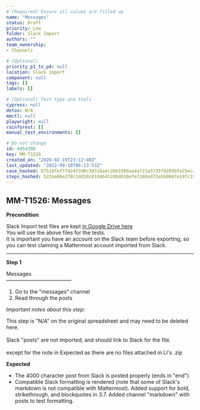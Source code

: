 ```yaml
---
# (Required) Ensure all values are filled up
name: "Messages"
status: Draft
priority: Low
folder: Slack Import
authors: ""
team_ownership: 
- Channels

# (Optional)
priority_p1_to_p4: null
location: Slack import
component: null
tags: []
labels: []

# (Optional) Test type and tools
cypress: null
detox: N/A
mmctl: null
playwright: null
rainforest: []
manual_test_environments: []

# Do not change
id: 4454308
key: MM-T1526
created_on: "2020-02-19T23:12:48Z"
last_updated: "2022-09-10T06:13:53Z"
case_hashed: 87516fef7f424f2d0c39318aec2663308aa4af21a3735f9283bfe25eca3881ba87a1bf1c48c20f210aa9fe9ae6d7d766
steps_hashed: 522aa0be2f8c1dd18c818464124bd910efe72dded72a5b9047e19fc19a5a02395ed40fbfbb7fa45a36902bcbdfe0422d
---
```


<!-- (Auto-generated) Based on frontmatter's "key" and "name" -->

## MM-T1526: Messages

**Precondition**

Slack Import test files are kept [in Google Drive here](https://drive.google.com/drive/folders/19y2KC_tcqJZa-BDucvpdmsNdBqy-UL8Q)\
You will use the above files for the tests.\
It is important you have an account on the Slack team before exporting, so you can test claiming a Mattermost account imported from Slack.

---

**Step 1**

Messages\
–––––––––––––––––––––––––

1. Go to the "messages" channel
2. Read through the posts

_Important notes about this step:_

This step is "N/A" on the original spreadsheet and may need to be deleted here.\
\
Slack "posts" are not imported, and should link to Slack for the file.\
\
except for the note in Expected as there are no files attached in LI's .zip

**Expected**

- The 4000 character post from Slack is posted properly (ends in "end").
- Compatible Slack formatting is rendered (note that some of Slack's markdown is not compatible with Mattermost). Added support for bold, strikethrough, and blockquotes in 3.7. Added channel "markdown" with posts to test formatting.
